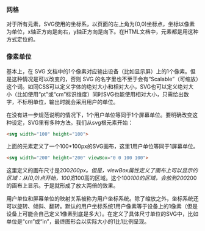 

### 网格

对于所有元素，SVG使用的坐标系，以页面的左上角为(0,0)坐标点，坐标以像素为单位，x轴正方向是向右，y轴正方向是向下。在HTML文档中，元素都是用这种方式定位的。




### 像素单位

基本上，在 SVG 文档中的1个像素对应输出设备（比如显示屏）上的1个像素。但是这种情况是可以改变的，否则 SVG 的名字里也不至于会有“Scalable”（可缩放）这个词。如同CSS可以定义字体的绝对大小和相对大小，SVG也可以定义绝对大小（比如使用“pt”或“cm”标识维度）同时SVG也能使用相对大小，只需给出数字，不标明单位，输出时就会采用用户的单位。

在没有进一步规范说明的情况下，1个用户单位等同于1个屏幕单位。要明确改变这种设定，SVG里有多种方法。我们从svg根元素开始：

```html
<svg width="100" height="100">
```
上面的元素定义了一个100*100px的SVG画布，这里1用户单位等同于1屏幕单位。

```html
<svg width="200" height="200" viewBox="0 0 100 100">
```
这里定义的画布尺寸是200*200px。但是，viewBox属性定义了画布上可以显示的区域：从(0,0)点开始，100宽*100高的区域。这个100*100的区域，会放到200*200的画布上显示。于是就形成了放大两倍的效果。

用户单位和屏幕单位的映射关系被称为用户坐标系统。除了缩放之外，坐标系统还可以旋转、倾斜、翻转。默认的用户坐标系统1用户像素等于设备上的1像素（但是设备上可能会自己定义1像素到底是多大）。在定义了具体尺寸单位的SVG中，比如单位是“cm”或“in”，最终图形会以实际大小的1比1比例呈现。